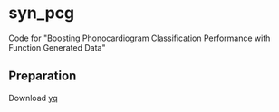 # syn_pcg
Code for "Boosting Phonocardiogram Classification Performance with Function Generated Data"



## Preparation

Download [yq](https://github.com/mikefarah/yq?tab=readme-ov-file)

